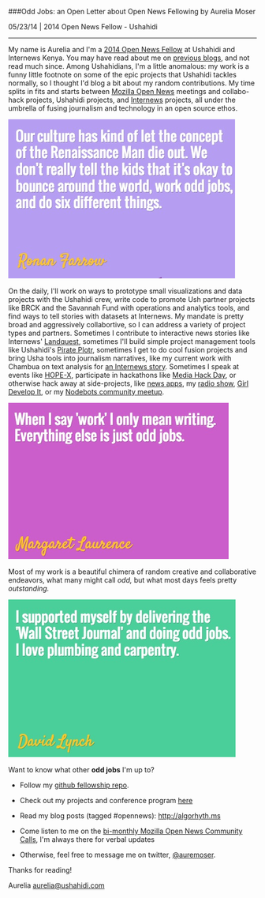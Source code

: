 ###Odd Jobs: an Open Letter about Open News Fellowing
by Aurelia Moser  

05/23/14 | 
2014 Open News Fellow - Ushahidi

------
My name is Aurelia and I'm a [2014 Open News Fellow](http://opennews.org/fellowships/2014meet.html) at Ushahidi and Internews Kenya. You may have read about me on [previous blogs](http://blog.ushahidi.com/2014/03/07/introducing-new-additions-to-the-team-pt-1/), and not read much since. Among Ushahidians, I'm a little anomalous: my work is a funny little footnote on some of the epic projects that Ushahidi tackles normally, so I thought I'd blog a bit about my random contributions. My time splits in fits and starts between [Mozilla Open News](opennews.org/) meetings and collabo-hack projects, Ushahidi projects, and [Internews](http://internewskenya.org/) projects, all under the umbrella of fusing journalism and technology in an open source ethos. 

![Ronan Farrow](https://raw.githubusercontent.com/auremoser/fellowship/master/projects/blogposts/imgs/ODD-RF-quote.png)

On the daily, I'll work on ways to prototype small visualizations and data projects with the Ushahidi crew, write code to promote Ush partner projects like BRCK and the Savannah Fund with operations and analytics tools, and find ways to tell stories with datasets at Internews. My mandate is pretty broad and aggressively collabortive, so I can address a variety of project types and partners. Sometimes I contribute to interactive news stories like Internews' [Landquest](http://landquest.internewskenya.org/), sometimes I'll build simple project management tools like Ushahidi's [Pirate Plotr](https://github.com/auremoser/pirateplotr), sometimes I get to do cool fusion projects and bring Usha tools into journalism narratives, like my current work with Chambua on text analysis for [an Internews story](https://github.com/internews-ke/hiv-30/tree/master/Sentiment_Analysis). Sometimes I speak at events like [HOPE-X](http://www.hope.net/), participate in hackathons like [Media Hack Day](http://www.mediahackdays.com/), or otherwise hack away at side-projects, like [news apps](https://github.com/auremoser/geonewsies/), my [radio show](http://aureliamoser.com/projects/radio/), [Girl Develop It](http://girldevelopit.com/chapters/new-york), or my [Nodebots community meetup](http://www.meetup.com/nodebots/). 

![Margaret Laurence](https://raw.githubusercontent.com/auremoser/fellowship/master/projects/blogposts/imgs/ODD-ML-quote.png)

Most of my work is a beautiful chimera of random creative and collaborative endeavors, what many might call *odd,* but what most days feels pretty *outstanding.*


![David Lynch](https://raw.githubusercontent.com/auremoser/fellowship/master/projects/blogposts/imgs/ODD-DL-quote.png)

Want to know what other **odd jobs** I'm up to?   
* Follow my [github fellowship repo](https://github.com/auremoser/fellowship/blob/master/projects/projects.md).  

* Check out my projects and conference program [here](https://github.com/auremoser/fellowship)  

* Read my blog posts (tagged #opennews): http://algorhyth.ms  

* Come listen to me on the [bi-monthly Mozilla Open News Community Calls](https://wiki.mozilla.org/OpenNews/Calls), I'm always there for verbal updates 

* Otherwise, feel free to message me on twitter, [@auremoser](https://twitter.com/auremoser).

Thanks for reading!

Aurelia
aurelia@ushahidi.com